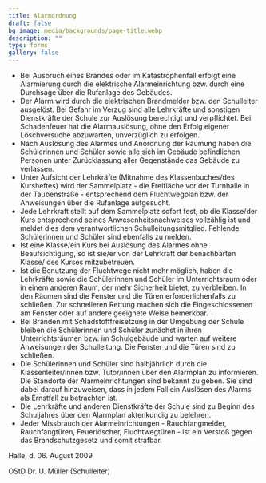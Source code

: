 ```yaml
---
title: Alarmordnung
draft: false
bg_image: media/backgrounds/page-title.webp
description: ""
type: forms
gallery: false
---
```

- Bei Ausbruch eines Brandes oder im Katastrophenfall erfolgt eine Alarmierung durch die elektrische Alarmeinrichtung bzw. durch eine Durchsage über die Rufanlage des Gebäudes.
- Der Alarm wird durch die elektrischen Brandmelder bzw. den Schulleiter ausgelöst. Bei Gefahr im Verzug sind alle Lehrkräfte und sonstigen Dienstkräfte der Schule zur Auslösung berechtigt und verpflichtet. Bei Schadenfeuer hat die Alarmauslösung, ohne den Erfolg eigener Löschversuche abzuwarten, unverzüglich zu erfolgen.
- Nach Auslösung des Alarmes und Anordnung der Räumung haben die Schülerinnen und Schüler sowie alle sich im Gebäude befindlichen Personen unter Zurücklassung aller Gegenstände das Gebäude zu verlassen.
- Unter Aufsicht der Lehrkräfte (Mitnahme des Klassenbuches/des Kursheftes) wird der Sammelplatz - die Freifläche vor der Turnhalle in der Taubenstraße - entsprechend dem Fluchtwegplan bzw. der Anweisungen über die Rufanlage aufgesucht.
- Jede Lehrkraft stellt auf dem Sammelplatz sofort fest, ob die Klasse/der Kurs entsprechend seines Anwesenheitsnachweises vollzählig ist und meldet dies dem verantwortlichen Schulleitungsmitglied. Fehlende Schülerinnen und Schüler sind ebenfalls zu melden.
- Ist eine Klasse/ein Kurs bei Auslösung des Alarmes ohne Beaufsichtigung, so ist sie/er von der Lehrkraft der benachbarten Klasse/ des Kurses mitzubetreuen.
- Ist die Benutzung der Fluchtwege nicht mehr möglich, haben die Lehrkräfte sowie die Schülerinnen und Schüler im Unterrichtsraum oder in einem anderen Raum, der mehr Sicherheit bietet, zu verbleiben. In den Räumen sind die Fenster und die Türen erforderlichenfalls zu schließen. Zur schnelleren Rettung machen sich die Eingeschlossenen am Fenster oder auf andere geeignete Weise bemerkbar.
- Bei Bränden mit Schadstofffreisetzung in der Umgebung der Schule bleiben die Schülerinnen und Schüler zunächst in ihren Unterrichtsräumen bzw. im Schulgebäude und warten auf weitere Anweisungen der Schulleitung. Die Fenster und die Türen sind zu schließen.
- Die Schülerinnen und Schüler sind halbjährlich durch die Klassenleiter/innen bzw. Tutor/innen über den Alarmplan zu informieren. Die Standorte der Alarmeinrichtungen sind bekannt zu geben. Sie sind dabei darauf hinzuweisen, dass in jedem Fall ein Auslösen des Alarms als Ernstfall zu betrachten ist.
- Die Lehrkräfte und anderen Dienstkräfte der Schule sind zu Beginn des Schuljahres über den Alarmplan aktenkundig zu belehren.
- Jeder Missbrauch der Alarmeinrichtungen - Rauchfangmelder, Rauchfangtüren, Feuerlöscher, Fluchtwegtüren - ist ein Verstoß gegen das Brandschutzgesetz und somit strafbar.

Halle, d. 06. August 2009

OStD Dr. U. Müller (Schulleiter)
